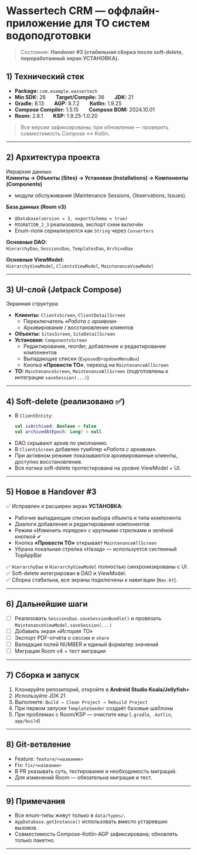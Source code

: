 # Wassertech CRM — оффлайн-приложение для ТО систем водоподготовки

> Состояние: **Handover #3 (стабильная сборка после soft-delete, переработанный экран УСТАНОВКА).**

## 1) Технический стек
- **Package:** `com.example.wassertech`
- **Min SDK:** 26  **Target/Compile:** 36  **JDK:** 21  
- **Gradle:** 8.13  **AGP:** 8.7.2  **Kotlin:** 1.9.25  
- **Compose Compiler:** 1.5.15  **Compose BOM:** 2024.10.01  
- **Room:** 2.6.1  **KSP:** 1.9.25-1.0.20  

> Все версии зафиксированы; при обновлении — проверять совместимость Compose ↔ Kotlin.

---

## 2) Архитектура проекта
Иерархия данных:  
**Клиенты → Объекты (Sites) → Установки (Installations) → Компоненты (Components)**  
+ модули обслуживания (Maintenance Sessions, Observations, Issues).  

**База данных (Room v3)**  
- `@Database(version = 3, exportSchema = true)`  
- `MIGRATION_2_3` реализована, экспорт схем включён  
- Enum-поля сериализуются как `String` через `Converters`  

**Основные DAO:**  
`HierarchyDao`, `SessionsDao`, `TemplatesDao`, `ArchiveDao`  

**Основные ViewModel:**  
`HierarchyViewModel`, `ClientsViewModel`, `MaintenanceViewModel`

---

## 3) UI-слой (Jetpack Compose)
Экранная структура:
- **Клиенты:** `ClientsScreen`, `ClientDetailScreen`  
  - Переключатель *«Работа с архивом»*  
  - Архивирование / восстановление клиентов  
- **Объекты:** `SitesScreen`, `SiteDetailScreen`  
- **Установки:** `ComponentsScreen`  
  - Редактирование, reorder, добавление и редактирование компонентов  
  - Выпадающие списки (`ExposedDropdownMenuBox`)  
  - Кнопка **«Провести ТО»**, переход на `MaintenanceAllScreen`
- **ТО:** `MaintenanceScreen`, `MaintenanceAllScreen` (подготовлены к интеграции `saveSession(...)`)

---

## 4) Soft-delete (реализовано ✅)
- В `ClientEntity`:  
  ```kotlin
  val isArchived: Boolean = false  
  val archivedAtEpoch: Long? = null
  ```
- DAO скрывают архив по умолчанию.  
- В `ClientsScreen` добавлен тумблер *«Работа с архивом»*.  
- При активном режиме показываются архивированные клиенты, доступно восстановление.  
- Вся логика soft-delete протестирована на уровне ViewModel + UI.

---

## 5) Новое в Handover #3
✅ Исправлен и расширен экран **УСТАНОВКА**:  
- Рабочие выпадающие списки выбора объекта и типа компонента  
- Диалоги добавления и редактирования компонентов  
- Режим *«Изменить порядок»* с крупными стрелками и зелёной кнопкой ✔  
- Кнопка **«Провести ТО»** открывает `MaintenanceAllScreen`  
- Убрана локальная стрелка «Назад» — используется системный TopAppBar  

✅ `HierarchyDao` и `HierarchyViewModel` полностью синхронизированы с UI.  
✅ Soft-delete интегрирован в DAO и ViewModel.  
✅ Сборка стабильна, все экраны подключены к навигации (`Nav.kt`).

---

## 6) Дальнейшие шаги
- [ ] Реализовать `SessionsDao.saveSessionBundle()` и провязать `MaintenanceViewModel.saveSession(...)`  
- [ ] Добавить экран *«История ТО»*  
- [ ] Экспорт PDF-отчёта о сессии и `share`  
- [ ] Валидация полей NUMBER и единый форматер значений  
- [ ] Миграция Room v4 + тест миграции  

---

## 7) Сборка и запуск
1. Клонируйте репозиторий, откройте в **Android Studio Koala/Jellyfish+**  
2. Используйте JDK 21  
3. Выполните: `Build → Clean Project → Rebuild Project`  
4. При первом запуске `TemplateSeeder` создаёт базовые шаблоны  
5. При проблемах с Room/KSP — очистите кеш (`.gradle`, `.kotlin`, `app/build`)

---

## 8) Git-ветвление
- Feature: `feature/<название>`  
- Fix: `fix/<название>`  
- В PR указывать суть, тестирование и необходимость миграций.  
- Для изменений Room — обязательна миграция и тест.

---

## 9) Примечания
- Все enum-типы живут только в `data/types/`.  
- `AppDatabase.getInstance()` использовать вместо устаревших вызовов.  
- Совместимость Compose-Kotlin-AGP зафиксирована; обновлять только пакетно.  

---
